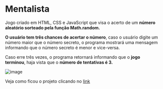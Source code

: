 # Mentalista
Jogo criado em HTML, CSS e JavaScript que visa o acerto de um <strong>número aleatório sorteado pela função Math.random.</strong>

<strong>O usuário tem três chances de acertar o número</strong>, caso o usuário digite um número maior que o número secreto, o programa mostrará uma mensagem informando que o número secreto é menor e vice-versa.

Caso erre três vezes, o programa retornará informando que o <strong>jogo terminou</strong>, haja vista que o <strong>número de tentativas é 3.</strong>

![image](https://user-images.githubusercontent.com/100444673/189431619-ffda1ac4-a2e3-4a5d-a558-c355c8bcbb7f.png)


Veja como ficou o projeto clicando no [link](https://hudsonretonde.github.io/Mentalista/)
